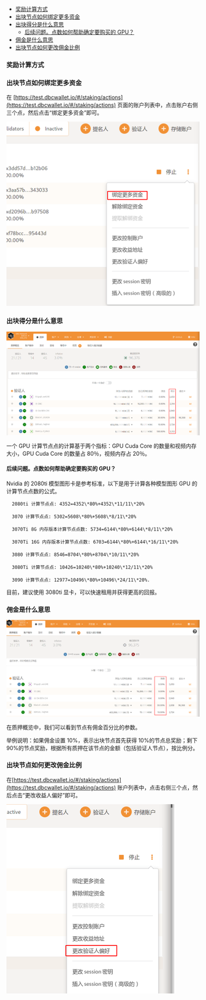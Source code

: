 - [奖励计算方式](#奖励计算方式)
- [出块节点如何绑定更多资金](#出块节点如何绑定更多资金)
- [出块得分是什么意思](#出块得分是什么意思)
  - [后续问题。点数如何帮助确定要购买的 GPU？](#后续问题点数如何帮助确定要购买的gpu)
- [佣金是什么意思](#佣金是什么意思)
- [出块节点如何更改佣金比例](#出块节点如何更改佣金比例)

### 奖励计算方式

### 出块节点如何绑定更多资金

在 [https://test.dbcwallet.io/#/staking/actions](https://test.dbcwallet.io/#/staking/actions) 页面的账户列表中，点击账户右侧三个点，然后点击“绑定更多资金”即可。

![image-20210420142013193](freq_ask_questions.assets/image-20210420142013193.png)

### 出块得分是什么意思

![image-20210420142210238](freq_ask_questions.assets/image-20210420142210238.png)

一个 GPU 计算节点点的计算基于两个指标：GPU Cuda Core 的数量和视频内存大小，GPU Cuda Core 的数量占 80％，视频内存占 20％。

#### 后续问题。点数如何帮助确定要购买的 GPU？

Nvidia 的 2080ti 模型图形卡是参考标准，以下是用于计算各种模型图形 GPU 的计算节点点数的公式。

```
  2080ti 计算节点点: 4352=4352\*80%+4352\*11/11\*20%

  3070 计算节点点: 5302=5608\*80%+5608\*8/11\*20%

  3070Ti 8G 内存版本计算节点点数: 5734=6144\*80%+6144\*8/11\*20%

  3070Ti 16G 内存版本计算节点点数: 6703=6144\*80%+6144\*16/11\*20%

  3080 计算节点点: 8546=8704\*80%+8704\*10/11\*20%

  3080Ti 计算节点点: 10426=10240\*80%+10240\*12/11\*20%

  3090 计算节点点: 12977=10496\*80%+10496\*24/11\*20%.
```

目前，建议使用 3080ti 显卡，可以快速租用并获得更高的回报。

### 佣金是什么意思

![image-20210420142135939](freq_ask_questions.assets/image-20210420142135939.png)

在质押概览中，我们可以看到节点有佣金百分比的参数。

举例说明：如果佣金设置 10%，表示出块节点首先获得 10%的节点总奖励；剩下 90%的节点奖励，根据所有质押在该节点的金额（包括验证人节点），按比例分。

### 出块节点如何更改佣金比例

在[https://test.dbcwallet.io/#/staking/actions](https://test.dbcwallet.io/#/staking/actions) 账户列表中，点击右侧三个点，然后点击“更改收益人偏好”即可。

![image-20210420143152344](freq_ask_questions.assets/image-20210420143152344.png)
